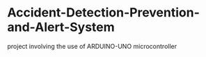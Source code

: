 # Accident-Detection-Prevention-and-Alert-System
project involving the use of ARDUINO-UNO microcontroller
